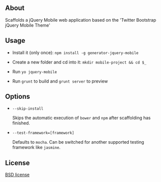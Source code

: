 ## About

Scaffolds a jQuery Mobile web application based on the 'Twitter Bootstrap jQuery Mobile Theme'

## Usage

- Install it (only once): `npm install -g generator-jquery-mobile`

- Create a new folder and cd into it: `mkdir mobile-project && cd $_`

- Run `yo jquery-mobile`

- Run `grunt` to build and `grunt server` to preview



## Options

* `--skip-install`

  Skips the automatic execution of `bower` and `npm` after
  scaffolding has finished.

* `--test-framework=[framework]`

  Defaults to `mocha`. Can be switched for
  another supported testing framework like `jasmine`.



## License

[BSD license](http://opensource.org/licenses/bsd-license.php)
